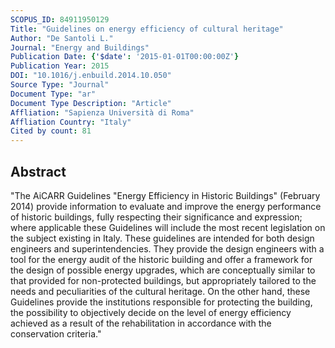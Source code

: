 ```yaml
---
SCOPUS_ID: 84911950129
Title: "Guidelines on energy efficiency of cultural heritage"
Author: "De Santoli L."
Journal: "Energy and Buildings"
Publication Date: {'$date': '2015-01-01T00:00:00Z'}
Publication Year: 2015
DOI: "10.1016/j.enbuild.2014.10.050"
Source Type: "Journal"
Document Type: "ar"
Document Type Description: "Article"
Affliation: "Sapienza Università di Roma"
Affliation Country: "Italy"
Cited by count: 81
---
```


## Abstract
"The AiCARR Guidelines \"Energy Efficiency in Historic Buildings\" (February 2014) provide information to evaluate and improve the energy performance of historic buildings, fully respecting their significance and expression; where applicable these Guidelines will include the most recent legislation on the subject existing in Italy. These guidelines are intended for both design engineers and superintendencies. They provide the design engineers with a tool for the energy audit of the historic building and offer a framework for the design of possible energy upgrades, which are conceptually similar to that provided for non-protected buildings, but appropriately tailored to the needs and peculiarities of the cultural heritage. On the other hand, these Guidelines provide the institutions responsible for protecting the building, the possibility to objectively decide on the level of energy efficiency achieved as a result of the rehabilitation in accordance with the conservation criteria."
